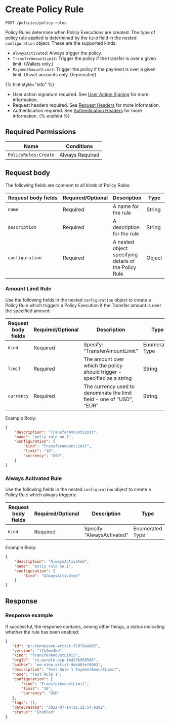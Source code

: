 # Create Policy Rule

`POST /policies/policy-rules`

Policy Rules determine when Policy Executions are created. The type of policy rule applied is determined by the `kind` field in the nested `configuration` object. These are the supported kinds:

* `AlwaysActivated`: Always trigger the policy.
* `TransferAmountLimit`: Trigger the policy if the transfer is over a given limit. (Wallets only.)
* `PaymentAmountLimit`: Trigger the policy if the payment is over a given limit. (Asset accounts only. Deprecated)

{% hint style="info" %}
* User action signature required. See [User Action Signing](../../authentication/user-action-signing/) for more information.
* Request headers required. See [Request Headers](../../../getting-started/request-headers.md) for more information.
* Authentication required. See [Authentication Headers](../../../getting-started/request-headers.md#authentication-headers) for more information.
{% endhint %}

## Required Permissions

| Name                 | Conditions      |
| -------------------- | --------------- |
| `PolicyRules:Create` | Always Required |

## Request body <a href="#request-body" id="request-body"></a>

The following fields are common to all kinds of Policy Rules:

<table><thead><tr><th width="217">Request body fields</th><th width="113">Required/Optional</th><th>Description</th><th>Type</th></tr></thead><tbody><tr><td><code>name</code></td><td>Required</td><td>A name for the rule</td><td>String</td></tr><tr><td><code>description</code></td><td>Required</td><td>A description for the rule</td><td>String</td></tr><tr><td><code>configuration</code></td><td>Required</td><td>A nested object specifying details of the Policy Rule</td><td>Object</td></tr></tbody></table>

### Amount Limit Rule

Use the following fields in the nested `configuration` object to create a Policy Rule which triggers a Policy Execution if the Transfer amount is over the specified amount:

<table><thead><tr><th width="238">Request body fields</th><th width="113">Required/Optional</th><th width="240">Description</th><th>Type</th></tr></thead><tbody><tr><td><code>kind</code></td><td>Required</td><td>Specify: "TransferAmountLimit"</td><td>Enumerated Type</td></tr><tr><td><code>limit</code></td><td>Required</td><td>The amount over which the policy should trigger - specified as a string</td><td>String</td></tr><tr><td><code>currency</code></td><td>Required</td><td>The currency used to denominate the limit field - one of "USD", "EUR"</td><td>String</td></tr></tbody></table>

Example Body:

```json
{
    "description": "TransferAmountLimit", 
    "name": "poliy rule no.1",
    "configuration": {
        "kind": "TransferAmountLimit",
        "limit": "10",
        "currency": "USD",
    }
}
```



### Always Activated Rule

Use the following fields in the nested `configuration` object to create a Policy Rule which always triggers:

<table><thead><tr><th width="220">Request body fields</th><th width="113">Required/Optional</th><th>Description</th><th>Type</th></tr></thead><tbody><tr><td><code>kind</code></td><td>Required</td><td>Specify: "AlwaysActivated"</td><td>Enumerated Type</td></tr></tbody></table>

Example Body:

```json
{
    "description": "AlwaysActivated", 
    "name": "poliy rule no.1",
    "configuration": {
        "kind": "AlwaysActivated"
    }
}
```

## Response <a href="#response" id="response"></a>

### Response example <a href="#response-example" id="response-example"></a>

If successful, the response contains, among other things, a status indicating whether the rule has been enabled:

```json
{
   "id": "pr-tennessee-artist-f2078ea085",
   "version": "f1b1me4kd",
   "kind": "TransferAmountLimit",
   "orgId": "cu-purple-pip-1b417b958500",
   "author": "oe-nine-artist-9de60fef6963",
   "description": "Test Rule 1 PaymentAmountLimit",
   "name": "Test Rule 1",
   "configuration": {
       "kind": "TransferAmountLimit",
       "limit": "10",
       "currency": "USD"
   },
   "tags": [],
   "dateCreated": "2022-07-14T21:22:54.829Z",
   "status": "Enabled"
}
```

